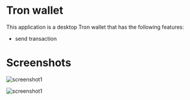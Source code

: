 # Tron wallet

This application is a desktop Tron wallet that has the following features:

* send transaction

# Screenshots

![screenshot1](/screenshots/synced.png)

![screenshot1](/screenshots/qrcode.png)
